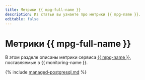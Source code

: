 ```yaml
---
title: Метрики {{ mpg-full-name }}
description: Из статьи вы узнаете про метрики {{ mpg-name }}.
editable: false
---
```


# Метрики {{ mpg-full-name }}

В этом разделе описаны метрики сервиса [{{ mpg-name }}](../../managed-postgresql/), поставляемые в {{ monitoring-name }}.

{% include [managed-postgresql.md](../../_includes/monitoring/metrics-ref/managed-postgresql.md) %}